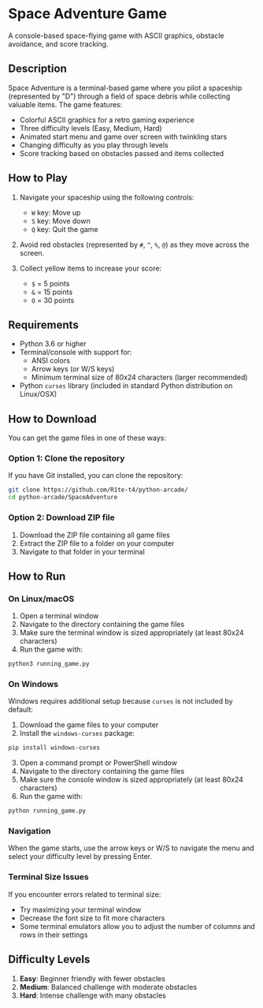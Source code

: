 # Space Adventure Game

A console-based space-flying game with ASCII graphics, obstacle avoidance, and score tracking.

## Description

Space Adventure is a terminal-based game where you pilot a spaceship (represented by "D") through a field of space debris while collecting valuable items. The game features:

- Colorful ASCII graphics for a retro gaming experience
- Three difficulty levels (Easy, Medium, Hard)
- Animated start menu and game over screen with twinkling stars
- Changing difficulty as you play through levels
- Score tracking based on obstacles passed and items collected

## How to Play

1. Navigate your spaceship using the following controls:
   - `W` key: Move up
   - `S` key: Move down
   - `Q` key: Quit the game

2. Avoid red obstacles (represented by `#`, `^`, `%`, `@`) as they move across the screen.

3. Collect yellow items to increase your score:
   - `$` = 5 points
   - `&` = 15 points
   - `O` = 30 points

## Requirements

- Python 3.6 or higher
- Terminal/console with support for:
  - ANSI colors
  - Arrow keys (or W/S keys)
  - Minimum terminal size of 80x24 characters (larger recommended)
- Python `curses` library (included in standard Python distribution on Linux/OSX)

## How to Download

You can get the game files in one of these ways:

### Option 1: Clone the repository

If you have Git installed, you can clone the repository:

```bash
git clone https://github.com/R1te-t4/python-arcade/
cd python-arcade/SpaceAdventure
```

### Option 2: Download ZIP file

1. Download the ZIP file containing all game files
2. Extract the ZIP file to a folder on your computer
3. Navigate to that folder in your terminal

## How to Run

### On Linux/macOS

1. Open a terminal window
2. Navigate to the directory containing the game files
3. Make sure the terminal window is sized appropriately (at least 80x24 characters)
4. Run the game with:

```bash
python3 running_game.py
```

### On Windows

Windows requires additional setup because `curses` is not included by default:

1. Download the game files to your computer
2. Install the `windows-curses` package:

```bash
pip install windows-curses
```

3. Open a command prompt or PowerShell window
4. Navigate to the directory containing the game files
5. Make sure the console window is sized appropriately (at least 80x24 characters)
6. Run the game with:

```bash
python running_game.py
```

### Navigation

When the game starts, use the arrow keys or W/S to navigate the menu and select your difficulty level by pressing Enter.

### Terminal Size Issues

If you encounter errors related to terminal size:
- Try maximizing your terminal window
- Decrease the font size to fit more characters 
- Some terminal emulators allow you to adjust the number of columns and rows in their settings

## Difficulty Levels

1. **Easy**: Beginner friendly with fewer obstacles
2. **Medium**: Balanced challenge with moderate obstacles
3. **Hard**: Intense challenge with many obstacles

